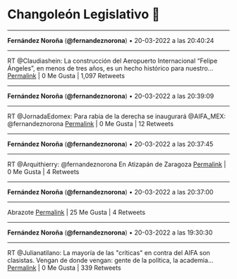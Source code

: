 # Changoleón Legislativo 🙈
*****
**Fernández Noroña** (**@fernandeznorona**) • 20-03-2022 a las 20:40:24
*****
RT @Claudiashein: La construcción del Aeropuerto Internacional “Felipe Ángeles”, en menos de tres años, es un hecho histórico para nuestro…
[Permalink](https://twitter.com/fernandeznorona/status/1505766250227580931) | 0 Me Gusta | 1,097 Retweets
*****
**Fernández Noroña** (**@fernandeznorona**) • 20-03-2022 a las 20:39:09
*****
RT @JornadaEdomex: Para rabia de la derecha se inaugurará @AIFA_MEX: @fernandeznorona
[Permalink](https://twitter.com/fernandeznorona/status/1505765937735155713) | 0 Me Gusta | 12 Retweets
*****
**Fernández Noroña** (**@fernandeznorona**) • 20-03-2022 a las 20:37:45
*****
RT @Arquithierry: @fernandeznorona
En Atizapán de Zaragoza
[Permalink](https://twitter.com/fernandeznorona/status/1505765583404552192) | 0 Me Gusta | 4 Retweets
*****
**Fernández Noroña** (**@fernandeznorona**) • 20-03-2022 a las 20:37:00
*****
Abrazote
[Permalink](https://twitter.com/fernandeznorona/status/1505765393306107904) | 25 Me Gusta | 4 Retweets
*****
**Fernández Noroña** (**@fernandeznorona**) • 20-03-2022 a las 19:30:30
*****
RT @Julianatilano: La mayoría de las "críticas" en contra del AIFA son clasistas. Vengan de donde vengan: gente de la política, la academia…
[Permalink](https://twitter.com/fernandeznorona/status/1505748658104504329) | 0 Me Gusta | 339 Retweets